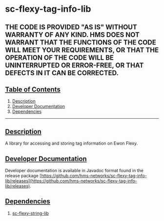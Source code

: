 # sc-flexy-tag-info-lib

THE CODE IS PROVIDED "AS IS" WITHOUT WARRANTY OF ANY KIND. HMS DOES NOT WARRANT THAT THE FUNCTIONS OF THE CODE WILL MEET YOUR REQUIREMENTS, OR THAT THE OPERATION OF THE CODE WILL BE UNINTERRUPTED OR ERROR-FREE, OR THAT DEFECTS IN IT CAN BE CORRECTED.
---

## [Table of Contents](#table-of-contents)

1. [Description](#description)
2. [Developer Documentation](#developer-documentation)
3. [Dependencies](#dependencies)

---

## [Description](#table-of-contents)

A library for accessing and storing tag information on Ewon Flexy.

## [Developer Documentation](#table-of-contents)

Developer documentation is available in Javadoc format found in the release package [https://github.com/hms-networks/sc-flexy-tag-info-lib/releases](https://github.com/hms-networks/sc-flexy-tag-info-lib/releases).

## [Dependencies](#table-of-contents)
1. [sc-flexy-string-lib](https://github.com/hms-networks/sc-flexy-string-lib)